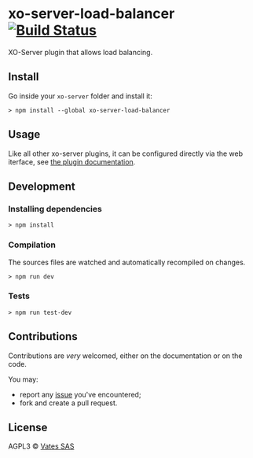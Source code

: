# xo-server-load-balancer [![Build Status](https://travis-ci.org/vatesfr/xen-orchestra.png?branch=master)](https://travis-ci.org/vatesfr/xen-orchestra)

XO-Server plugin that allows load balancing.

## Install

Go inside your `xo-server` folder and install it:

```
> npm install --global xo-server-load-balancer
```

## Usage

Like all other xo-server plugins, it can be configured directly via
the web iterface, see [the plugin documentation](https://xen-orchestra.com/docs/plugins.html).

## Development

### Installing dependencies

```
> npm install
```

### Compilation

The sources files are watched and automatically recompiled on changes.

```
> npm run dev
```

### Tests

```
> npm run test-dev
```

## Contributions

Contributions are *very* welcomed, either on the documentation or on
the code.

You may:

- report any [issue](https://github.com/vatesfr/xo-server-load-balancer/issues)
  you've encountered;
- fork and create a pull request.

## License

AGPL3 © [Vates SAS](http://vates.fr)

